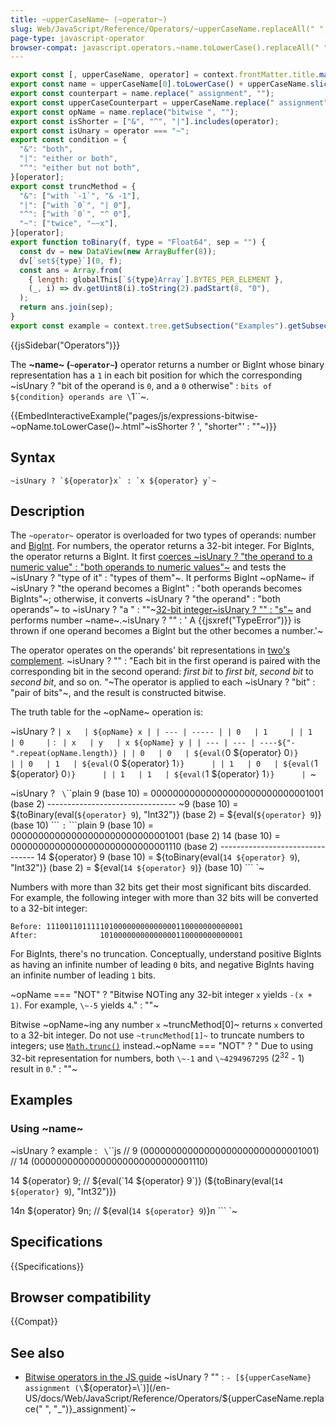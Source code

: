 ```yaml
---
title: ~upperCaseName~ (~operator~)
slug: Web/JavaScript/Reference/Operators/~upperCaseName.replaceAll(" ", "_")~
page-type: javascript-operator
browser-compat: javascript.operators.~name.toLowerCase().replaceAll(" ", "_")~
---
```


```js setup
export const [, upperCaseName, operator] = context.frontMatter.title.match(/(.*) \((.*)\)/);
export const name = upperCaseName[0].toLowerCase() + upperCaseName.slice(1);
export const counterpart = name.replace(" assignment", "");
export const upperCaseCounterpart = upperCaseName.replace(" assignment", "");
export const opName = name.replace("bitwise ", "");
export const isShorter = ["&", "^", "|"].includes(operator);
export const isUnary = operator === "~";
export const condition = {
  "&": "both",
  "|": "either or both",
  "^": "either but not both",
}[operator];
export const truncMethod = {
  "&": ["with `-1`", "& -1"],
  "|": ["with `0`", "| 0"],
  "^": ["with `0`", "^ 0"],
  "~": ["twice", "~~x"],
}[operator];
export function toBinary(f, type = "Float64", sep = "") {
  const dv = new DataView(new ArrayBuffer(8));
  dv[`set${type}`](0, f);
  const ans = Array.from(
    { length: globalThis[`${type}Array`].BYTES_PER_ELEMENT },
    (_, i) => dv.getUint8(i).toString(2).padStart(8, "0"),
  );
  return ans.join(sep);
}
export const example = context.tree.getSubsection("Examples").getSubsection(0);
```

{{jsSidebar("Operators")}}

The **~name~ (`~operator~`)** operator returns a number or BigInt whose binary representation has a `1` in each bit position for which the corresponding ~isUnary ? "bit of the operand is `0`, and a `0` otherwise" : `bits of ${condition} operands are \`1\``~.

{{EmbedInteractiveExample("pages/js/expressions-bitwise-~opName.toLowerCase()~.html"~isShorter ? ', "shorter"' : ""~)}}

## Syntax

```js-nolint
~isUnary ? `${operator}x` : `x ${operator} y`~
```

## Description

The `~operator~` operator is overloaded for two types of operands: number and [BigInt](/en-US/docs/Web/JavaScript/Reference/Global_Objects/BigInt). For numbers, the operator returns a 32-bit integer. For BigInts, the operator returns a BigInt. It first [coerces ~isUnary ? "the operand to a numeric value" : "both operands to numeric values"~](/en-US/docs/Web/JavaScript/Data_structures#numeric_coercion) and tests the ~isUnary ? "type of it" : "types of them"~. It performs BigInt ~opName~ if ~isUnary ? "the operand becomes a BigInt" : "both operands becomes BigInts"~; otherwise, it converts ~isUnary ? "the operand" : "both operands"~ to ~isUnary ? "a " : ""~[32-bit integer~isUnary ? "" : "s"~](/en-US/docs/Web/JavaScript/Reference/Global_Objects/Number#fixed-width_number_conversion) and performs number ~name~.~isUnary ? "" : ' A {{jsxref("TypeError")}} is thrown if one operand becomes a BigInt but the other becomes a number.'~

The operator operates on the operands' bit representations in [two's complement](https://en.wikipedia.org/wiki/Two's_complement). ~isUnary ? "" : "Each bit in the first operand is paired with the corresponding bit in the second operand: _first bit_ to _first bit_, _second bit_ to _second bit_, and so on. "~The operator is applied to each ~isUnary ? "bit" : "pair of bits"~, and the result is constructed bitwise.

The truth table for the ~opName~ operation is:

~isUnary ? `
| x   | ${opName} x |
| --- | ----- |
| 0   | 1     |
| 1   | 0     |
` : `
| x   | y   | x ${opName} y |
| --- | --- | ----${"-".repeat(opName.length)} |
| 0   | 0   | ${eval(`0 ${operator} 0`)}      |
| 0   | 1   | ${eval(`0 ${operator} 1`)}      |
| 1   | 0   | ${eval(`1 ${operator} 0`)}      |
| 1   | 1   | ${eval(`1 ${operator} 1`)}      |
`~

~isUnary ? `
\`\`\`plain
 9 (base 10) = 00000000000000000000000000001001 (base 2)
               --------------------------------
\~9 (base 10) = ${toBinary(eval(`${operator} 9`), "Int32")} (base 2) = ${eval(`${operator} 9`)} (base 10)
\`\`\`
` : `
\`\`\`plain
     9 (base 10) = 00000000000000000000000000001001 (base 2)
    14 (base 10) = 00000000000000000000000000001110 (base 2)
                   --------------------------------
14 ${operator} 9 (base 10) = ${toBinary(eval(`14 ${operator} 9`), "Int32")} (base 2) = ${eval(`14 ${operator} 9`)} (base 10)
\`\`\`
`~

Numbers with more than 32 bits get their most significant bits discarded. For example, the following integer with more than 32 bits will be converted to a 32-bit integer:

```plain
Before: 11100110111110100000000000000110000000000001
After:              10100000000000000110000000000001
```

For BigInts, there's no truncation. Conceptually, understand positive BigInts as having an infinite number of leading `0` bits, and negative BigInts having an infinite number of leading `1` bits.

~opName === "NOT" ? "Bitwise NOTing any 32-bit integer `x` yields `-(x + 1)`. For example, `\~-5` yields `4`." : ""~

Bitwise ~opName~ing any number `x` ~truncMethod[0]~ returns `x` converted to a 32-bit integer. Do not use `~truncMethod[1]~` to truncate numbers to integers; use [`Math.trunc()`](/en-US/docs/Web/JavaScript/Reference/Global_Objects/Math/trunc#using_bitwise_no-ops_to_truncate_numbers) instead.~opName === "NOT" ? " Due to using 32-bit representation for numbers, both `\~-1` and `\~4294967295` (2<sup>32</sup> - 1) result in `0`." : ""~

## Examples

### Using ~name~

~isUnary ? example : `
\`\`\`js
// 9  (00000000000000000000000000001001)
// 14 (00000000000000000000000000001110)

14 ${operator} 9;
// ${eval(`14 ${operator} 9`)} (${toBinary(eval(`14 ${operator} 9`), "Int32")})

14n ${operator} 9n; // ${eval(`14 ${operator} 9`)}n
\`\`\`
`~

## Specifications

{{Specifications}}

## Browser compatibility

{{Compat}}

## See also

- [Bitwise operators in the JS guide](/en-US/docs/Web/JavaScript/Guide/Expressions_and_operators#bitwise_operators)
~isUnary ? "" : `- [${upperCaseName} assignment (\`${operator}=\`)](/en-US/docs/Web/JavaScript/Reference/Operators/${upperCaseName.replace(" ", "_")}_assignment)`~
